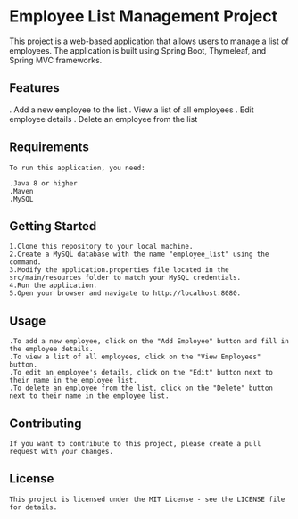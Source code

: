 # Employee List Management Project
   This project is a web-based application that allows users to manage a list of employees. The application is built using Spring Boot, Thymeleaf, and Spring MVC frameworks.

## Features
  . Add a new employee to the list
  . View a list of all employees
  . Edit employee details
  . Delete an employee from the list
## Requirements
    To run this application, you need:

    .Java 8 or higher
    .Maven
    .MySQL
## Getting Started
    1.Clone this repository to your local machine.
    2.Create a MySQL database with the name "employee_list" using the command.
    3.Modify the application.properties file located in the src/main/resources folder to match your MySQL credentials.
    4.Run the application.
    5.Open your browser and navigate to http://localhost:8080.
    
## Usage
    .To add a new employee, click on the "Add Employee" button and fill in the employee details.
    .To view a list of all employees, click on the "View Employees" button.
    .To edit an employee's details, click on the "Edit" button next to their name in the employee list.
    .To delete an employee from the list, click on the "Delete" button next to their name in the employee list.
    
## Contributing
    If you want to contribute to this project, please create a pull request with your changes.

## License
    This project is licensed under the MIT License - see the LICENSE file for details.
